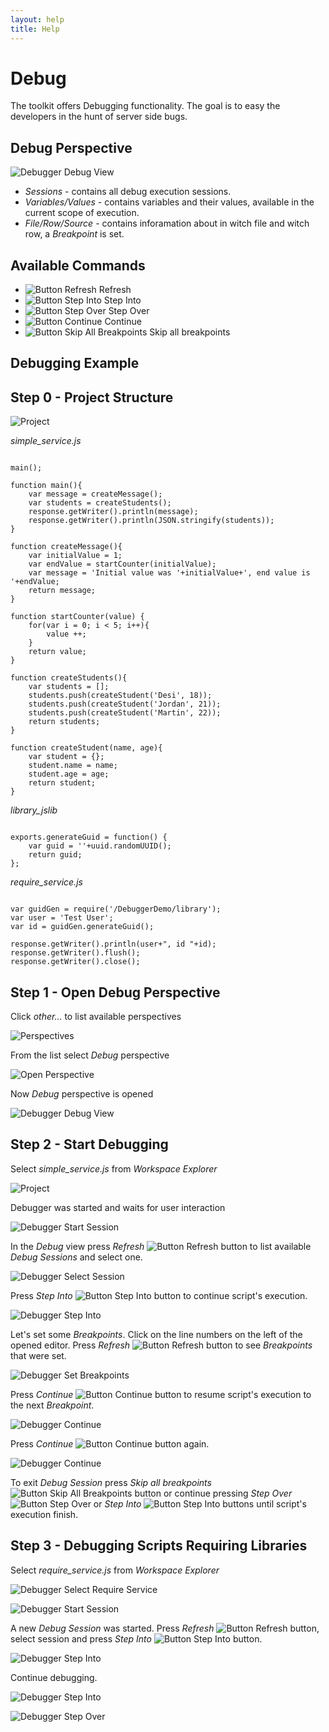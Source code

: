 ```yaml
---
layout: help
title: Help
---
```


Debug
===

The toolkit offers Debugging functionality. The goal is to easy the developers in the hunt of server side bugs.

Debug Perspective
---
![Debugger Debug View](images/features/debugger/5_debugger_debug_view.png)
*	*Sessions* - contains all debug execution sessions.
*	*Variables/Values* - contains variables and their values, available in the current scope of execution.
*	*File/Row/Source* - contains inforamation about in witch file and witch row, a *Breakpoint* is set. 

Available Commands
---
*	![Button Refresh](images/features/debugger/5_button_refresh.png) Refresh
*	![Button Step Into](images/features/debugger/5_button_step_into.png) Step Into
*	![Button Step Over](images/features/debugger/5_button_step_over.png) Step Over
*	![Button Continue](images/features/debugger/5_button_continue.png) Continue
*	![Button Skip All Breakpoints](images/features/debugger/5_button_skip_all_breakpoints.png) Skip all breakpoints

Debugging Example
---
Step 0 - Project Structure
---

![Project](images/features/debugger/1_project.png)

*simple_service.js*
<pre><code>
main();

function main(){
    var message = createMessage();
    var students = createStudents();
    response.getWriter().println(message);
    response.getWriter().println(JSON.stringify(students));
}

function createMessage(){
    var initialValue = 1;
    var endValue = startCounter(initialValue);
	var message = 'Initial value was '+initialValue+', end value is '+endValue;
    return message;
}

function startCounter(value) {
    for(var i = 0; i < 5; i++){
        value ++;
    }
	return value;
}

function createStudents(){
    var students = [];
    students.push(createStudent('Desi', 18));
    students.push(createStudent('Jordan', 21));
    students.push(createStudent('Martin', 22));
    return students;
}

function createStudent(name, age){
    var student = {};
    student.name = name;
    student.age = age;
    return student;
}
</code></pre>

*library_jslib*
<pre><code>
exports.generateGuid = function() {
    var guid = ''+uuid.randomUUID();
    return guid;
};
</code></pre>

*require_service.js*
<pre><code>
var guidGen = require('/DebuggerDemo/library');
var user = 'Test User';
var id = guidGen.generateGuid();

response.getWriter().println(user+", id "+id);
response.getWriter().flush();
response.getWriter().close();
</code></pre>

Step 1 - Open Debug Perspective
---

Click *other...* to list available perspectives

![Perspectives](images/features/debugger/3_perspectives.png)

From the list select *Debug* perspective

![Open Perspective](images/features/debugger/4_open_perspective.png)

Now *Debug* perspective is opened

![Debugger Debug View](images/features/debugger/5_debugger_debug_view.png)

Step 2 - Start Debugging
---

Select *simple_service.js* from *Workspace Explorer*

![Project](images/features/debugger/1_project.png)

Debugger was started and waits for user interaction

![Debugger Start Session](images/features/debugger/7_debugger_start_session.png)

In the *Debug* view press *Refresh* ![Button Refresh](images/features/debugger/5_button_refresh.png) button to list available *Debug Sessions* and select one.

![Debugger Select Session](images/features/debugger/8_debugger_select_session.png)

Press *Step Into* ![Button Step Into](images/features/debugger/5_button_step_into.png) button to continue script's execution.

![Debugger Step Into](images/features/debugger/9_debugger_step_into.png)

Let's set some *Breakpoints*.
Click on the line numbers on the left of the opened editor.
Press *Refresh* ![Button Refresh](images/features/debugger/5_button_refresh.png) button to see *Breakpoints* that were set.

![Debugger Set Breakpoints](images/features/debugger/10_debugger_set_breakpoints.png)

Press *Continue* ![Button Continue](images/features/debugger/5_button_continue.png) button to resume script's execution to the next *Breakpoint*.

![Debugger Continue](images/features/debugger/11_debugger_continue.png)

Press *Continue* ![Button Continue](images/features/debugger/5_button_continue.png) button again.

![Debugger Continue](images/features/debugger/12_debugger_continue.png)

To exit *Debug Session* press *Skip all breakpoints* ![Button Skip All Breakpoints](images/features/debugger/5_button_skip_all_breakpoints.png) button 
or continue pressing *Step Over* ![Button Step Over](images/features/debugger/5_button_step_over.png) 
or *Step Into* ![Button Step Into](images/features/debugger/5_button_step_into.png) buttons until script's execution finish.

Step 3 - Debugging Scripts Requiring Libraries
---

Select *require_service.js* from *Workspace Explorer*

![Debugger Select Require Service](images/features/debugger/15_debugger_select_require_service.png)

![Debugger Start Session](images/features/debugger/16_debugger_start_session.png)

A new *Debug Session* was started.
Press *Refresh* ![Button Refresh](images/features/debugger/5_button_refresh.png) button, select session and 
press *Step Into* ![Button Step Into](images/features/debugger/5_button_step_into.png) button.

![Debugger Step Into](images/features/debugger/17_debugger_step_into.png)

Continue debugging.

![Debugger Step Into](images/features/debugger/18_debugger_step_into.png)

![Debugger Step Over](images/features/debugger/19_debugger_step_over.png)
